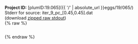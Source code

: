 **Project ID:** [plumID:19.065]({{ '/' | absolute_url }}eggs/19/065/)  
Stderr for source:  iter_9_pc_[0.45,0.45].dat   
(download [zipped raw stdout](iter_9_pc_[0.45,0.45].dat.plumed.stdout.txt.zip))  
{% raw %}
<pre>
</pre>
{% endraw %}
